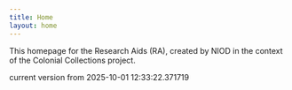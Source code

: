 ```yaml
---
title: Home
layout: home
---
```


This homepage for the Research Aids (RA), created by NIOD in the context of the Colonial Collections project. 


current version from 2025-10-01 12:33:22.371719